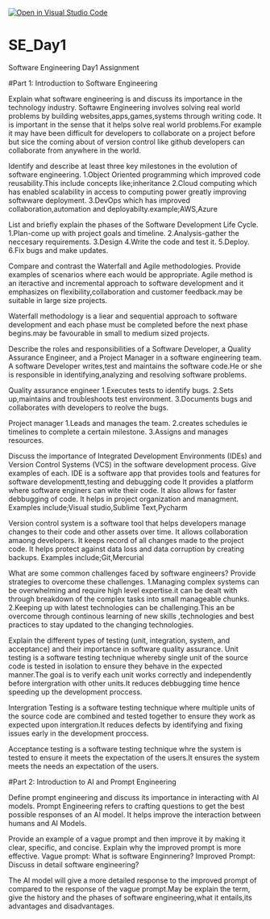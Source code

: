 [![Open in Visual Studio Code](https://classroom.github.com/assets/open-in-vscode-2e0aaae1b6195c2367325f4f02e2d04e9abb55f0b24a779b69b11b9e10269abc.svg)](https://classroom.github.com/online_ide?assignment_repo_id=18353995&assignment_repo_type=AssignmentRepo)
# SE_Day1
Software Engineering Day1 Assignment

#Part 1: Introduction to Software Engineering

Explain what software engineering is and discuss its importance in the technology industry.
Softawre Engineering involves solving real world problems by building websites,apps,games,systems through writing code.
It is important in the sense that it helps solve real world problems.For example it may have been difficult for developers to collaborate on a project before but sice the coming about of version control like github developers can collaborate from anywhere in the world.

Identify and describe at least three key milestones in the evolution of software engineering.
1.Object Oriented programming which improved code reusability.This include concepts like;inheritance
2.Cloud computing which has enabled scalability in access to computing power greatly improving softwware deployment.
3.DevOps which has improved collaboration,automation and deployabilty.example;AWS,Azure

List and briefly explain the phases of the Software Development Life Cycle.
1.Plan-come up with project goals and timeline.
2.Analysis-gather the neccesary requirements.
3.Design
4.Write the code and test it.
5.Deploy.
6.Fix bugs and make updates.

Compare and contrast the Waterfall and Agile methodologies. Provide examples of scenarios where each would be appropriate.
Agile  method is an iteractive and incremental approach to software development and it emphasizes on flexibility,collaboration and customer feedback.may be suitable in large size projects.

Waterfall methodology is a liear and sequential approach to software development and each phase must be completed before the next phase begins.may be favourable in small to medium sized projects.

Describe the roles and responsibilities of a Software Developer, a Quality Assurance Engineer, and a Project Manager in a software engineering team.
A software Developer writes,test and maintains the software code.He or she is responsible in identifying,analyzing and resolving software problems.

Quality assurance engineer
1.Executes tests to identify bugs.
2.Sets up,maintains and troubleshoots test environment.
3.Documents bugs and collaborates with developers to reolve the bugs.

Project manager
1.Leads and manages the team.
2.creates schedules ie timelines to complete a certain milestone.
3.Assigns and manages resources.


Discuss the importance of Integrated Development Environments (IDEs) and Version Control Systems (VCS) in the software development process. Give examples of each.
IDE is a software app that provides tools and features for software developmentt,testing and debugging code
It provides a platform where software enginers can wite their code.
It also allows for faster debbugging of code.
It helps in project organization and managment.
Examples include;Visual studio,Sublime Text,Pycharm

Version control system is a software tool that helps developers manage changes to their code and other assets over time.
It allows collaboration amaong developers.
It keeps record of all changes made to the project code.
It helps protect against data loss and data corruption by creating backups.
Examples include;Git,Mercurial


What are some common challenges faced by software engineers? Provide strategies to overcome these challenges.
1.Managing complex systems can be overwhelming and require high level expertise.it can be dealt with through breakdown of the complex tasks into small manageable chunks.
2.Keeping up with latest technologies can be challenging.This an be overcome through continous learning of new skills ,technologies and best practices to stay updated to the changing technologies.

Explain the different types of testing (unit, integration, system, and acceptance) and their importance in software quality assurance.
Unit testing is a software testing technique whereby single unit of the source code is tested in isolation to ensure they behave in the expected manner.The goal is to verify each unit works correctly and independently before intergration with other units.It reduces debbugging time hence speeding up the development proccess.

Intergration Testing is a software testing technique where multiple units of the source code are combined and tested together to ensure they work as expected upon intergration.It reduces defects by identifying and fixing issues early in the development proccess.

Acceptance testing is a software testing technique whre the system is tested to ensure it meets the expectation of the users.It ensures the system meets the needs an expectation of the users.


#Part 2: Introduction to AI and Prompt Engineering


Define prompt engineering and discuss its importance in interacting with AI models.
Prompt Engineering refers to crafting questions to get the best possible responses of an AI model.
It helps improve the interaction between humans and AI Models.

Provide an example of a vague prompt and then improve it by making it clear, specific, and concise. Explain why the improved prompt is more effective.
Vague prompt: What is software Enginnering?
Improved Prompt: Discuss in detail software engineering?

The AI model will give a more detailed response to the improved prompt of  compared to the response of the vague prompt.May be explain the term, give the history and the phases of software engineering,what it entails,its advantages and disadvantages.
